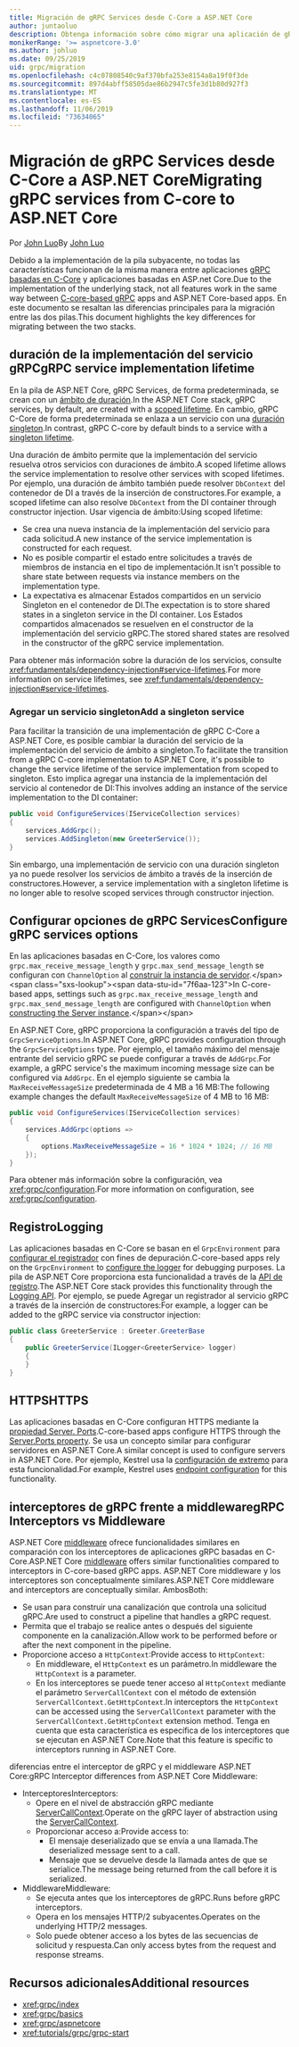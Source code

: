 ```yaml
---
title: Migración de gRPC Services desde C-Core a ASP.NET Core
author: juntaoluo
description: Obtenga información sobre cómo migrar una aplicación de gRPC basada en C-Core existente para que se ejecute en la parte superior de la pila de ASP.NET Core.
monikerRange: '>= aspnetcore-3.0'
ms.author: johluo
ms.date: 09/25/2019
uid: grpc/migration
ms.openlocfilehash: c4c07808540c9af370bfa253e8154a8a19f0f3de
ms.sourcegitcommit: 897d4abff58505dae86b2947c5fe3d1b80d927f3
ms.translationtype: MT
ms.contentlocale: es-ES
ms.lasthandoff: 11/06/2019
ms.locfileid: "73634065"
---
```

# <a name="migrating-grpc-services-from-c-core-to-aspnet-core"></a><span data-ttu-id="7f6aa-103">Migración de gRPC Services desde C-Core a ASP.NET Core</span><span class="sxs-lookup"><span data-stu-id="7f6aa-103">Migrating gRPC services from C-core to ASP.NET Core</span></span>

<span data-ttu-id="7f6aa-104">Por [John Luo](https://github.com/juntaoluo)</span><span class="sxs-lookup"><span data-stu-id="7f6aa-104">By [John Luo](https://github.com/juntaoluo)</span></span>

<span data-ttu-id="7f6aa-105">Debido a la implementación de la pila subyacente, no todas las características funcionan de la misma manera entre aplicaciones [gRPC basadas en C-Core](https://grpc.io/blog/grpc-stacks) y aplicaciones basadas en ASP.net Core.</span><span class="sxs-lookup"><span data-stu-id="7f6aa-105">Due to the implementation of the underlying stack, not all features work in the same way between [C-core-based gRPC](https://grpc.io/blog/grpc-stacks) apps and ASP.NET Core-based apps.</span></span> <span data-ttu-id="7f6aa-106">En este documento se resaltan las diferencias principales para la migración entre las dos pilas.</span><span class="sxs-lookup"><span data-stu-id="7f6aa-106">This document highlights the key differences for migrating between the two stacks.</span></span>

## <a name="grpc-service-implementation-lifetime"></a><span data-ttu-id="7f6aa-107">duración de la implementación del servicio gRPC</span><span class="sxs-lookup"><span data-stu-id="7f6aa-107">gRPC service implementation lifetime</span></span>

<span data-ttu-id="7f6aa-108">En la pila de ASP.NET Core, gRPC Services, de forma predeterminada, se crean con un [ámbito de duración](xref:fundamentals/dependency-injection#service-lifetimes).</span><span class="sxs-lookup"><span data-stu-id="7f6aa-108">In the ASP.NET Core stack, gRPC services, by default, are created with a [scoped lifetime](xref:fundamentals/dependency-injection#service-lifetimes).</span></span> <span data-ttu-id="7f6aa-109">En cambio, gRPC C-Core de forma predeterminada se enlaza a un servicio con una [duración singleton](xref:fundamentals/dependency-injection#service-lifetimes).</span><span class="sxs-lookup"><span data-stu-id="7f6aa-109">In contrast, gRPC C-core by default binds to a service with a [singleton lifetime](xref:fundamentals/dependency-injection#service-lifetimes).</span></span>

<span data-ttu-id="7f6aa-110">Una duración de ámbito permite que la implementación del servicio resuelva otros servicios con duraciones de ámbito.</span><span class="sxs-lookup"><span data-stu-id="7f6aa-110">A scoped lifetime allows the service implementation to resolve other services with scoped lifetimes.</span></span> <span data-ttu-id="7f6aa-111">Por ejemplo, una duración de ámbito también puede resolver `DbContext` del contenedor de DI a través de la inserción de constructores.</span><span class="sxs-lookup"><span data-stu-id="7f6aa-111">For example, a scoped lifetime can also resolve `DbContext` from the DI container through constructor injection.</span></span> <span data-ttu-id="7f6aa-112">Usar vigencia de ámbito:</span><span class="sxs-lookup"><span data-stu-id="7f6aa-112">Using scoped lifetime:</span></span>

* <span data-ttu-id="7f6aa-113">Se crea una nueva instancia de la implementación del servicio para cada solicitud.</span><span class="sxs-lookup"><span data-stu-id="7f6aa-113">A new instance of the service implementation is constructed for each request.</span></span>
* <span data-ttu-id="7f6aa-114">No es posible compartir el estado entre solicitudes a través de miembros de instancia en el tipo de implementación.</span><span class="sxs-lookup"><span data-stu-id="7f6aa-114">It isn't possible to share state between requests via instance members on the implementation type.</span></span>
* <span data-ttu-id="7f6aa-115">La expectativa es almacenar Estados compartidos en un servicio Singleton en el contenedor de DI.</span><span class="sxs-lookup"><span data-stu-id="7f6aa-115">The expectation is to store shared states in a singleton service in the DI container.</span></span> <span data-ttu-id="7f6aa-116">Los Estados compartidos almacenados se resuelven en el constructor de la implementación del servicio gRPC.</span><span class="sxs-lookup"><span data-stu-id="7f6aa-116">The stored shared states are resolved in the constructor of the gRPC service implementation.</span></span>

<span data-ttu-id="7f6aa-117">Para obtener más información sobre la duración de los servicios, consulte <xref:fundamentals/dependency-injection#service-lifetimes>.</span><span class="sxs-lookup"><span data-stu-id="7f6aa-117">For more information on service lifetimes, see <xref:fundamentals/dependency-injection#service-lifetimes>.</span></span>

### <a name="add-a-singleton-service"></a><span data-ttu-id="7f6aa-118">Agregar un servicio singleton</span><span class="sxs-lookup"><span data-stu-id="7f6aa-118">Add a singleton service</span></span>

<span data-ttu-id="7f6aa-119">Para facilitar la transición de una implementación de gRPC C-Core a ASP.NET Core, es posible cambiar la duración del servicio de la implementación del servicio de ámbito a singleton.</span><span class="sxs-lookup"><span data-stu-id="7f6aa-119">To facilitate the transition from a gRPC C-core implementation to ASP.NET Core, it's possible to change the service lifetime of the service implementation from scoped to singleton.</span></span> <span data-ttu-id="7f6aa-120">Esto implica agregar una instancia de la implementación del servicio al contenedor de DI:</span><span class="sxs-lookup"><span data-stu-id="7f6aa-120">This involves adding an instance of the service implementation to the DI container:</span></span>

```csharp
public void ConfigureServices(IServiceCollection services)
{
    services.AddGrpc();
    services.AddSingleton(new GreeterService());
}
```

<span data-ttu-id="7f6aa-121">Sin embargo, una implementación de servicio con una duración singleton ya no puede resolver los servicios de ámbito a través de la inserción de constructores.</span><span class="sxs-lookup"><span data-stu-id="7f6aa-121">However, a service implementation with a singleton lifetime is no longer able to resolve scoped services through constructor injection.</span></span>

## <a name="configure-grpc-services-options"></a><span data-ttu-id="7f6aa-122">Configurar opciones de gRPC Services</span><span class="sxs-lookup"><span data-stu-id="7f6aa-122">Configure gRPC services options</span></span>

<span data-ttu-id="7f6aa-123">En las aplicaciones basadas en C-Core, los valores como `grpc.max_receive_message_length` y `grpc.max_send_message_length` se configuran con `ChannelOption` al [construir la instancia de servidor](https://grpc.io/grpc/csharp/api/Grpc.Core.Server.html#Grpc_Core_Server__ctor_System_Collections_Generic_IEnumerable_Grpc_Core_ChannelOption__).</span><span class="sxs-lookup"><span data-stu-id="7f6aa-123">In C-core-based apps, settings such as `grpc.max_receive_message_length` and `grpc.max_send_message_length` are configured with `ChannelOption` when [constructing the Server instance](https://grpc.io/grpc/csharp/api/Grpc.Core.Server.html#Grpc_Core_Server__ctor_System_Collections_Generic_IEnumerable_Grpc_Core_ChannelOption__).</span></span>

<span data-ttu-id="7f6aa-124">En ASP.NET Core, gRPC proporciona la configuración a través del tipo de `GrpcServiceOptions`.</span><span class="sxs-lookup"><span data-stu-id="7f6aa-124">In ASP.NET Core, gRPC provides configuration through the `GrpcServiceOptions` type.</span></span> <span data-ttu-id="7f6aa-125">Por ejemplo, el tamaño máximo del mensaje entrante del servicio gRPC se puede configurar a través de `AddGrpc`.</span><span class="sxs-lookup"><span data-stu-id="7f6aa-125">For example, a gRPC service's the maximum incoming message size can be configured via `AddGrpc`.</span></span> <span data-ttu-id="7f6aa-126">En el ejemplo siguiente se cambia la `MaxReceiveMessageSize` predeterminada de 4 MB a 16 MB:</span><span class="sxs-lookup"><span data-stu-id="7f6aa-126">The following example changes the default `MaxReceiveMessageSize` of 4 MB to 16 MB:</span></span>

```csharp
public void ConfigureServices(IServiceCollection services)
{
    services.AddGrpc(options =>
    {
        options.MaxReceiveMessageSize = 16 * 1024 * 1024; // 16 MB
    });
}
```

<span data-ttu-id="7f6aa-127">Para obtener más información sobre la configuración, vea <xref:grpc/configuration>.</span><span class="sxs-lookup"><span data-stu-id="7f6aa-127">For more information on configuration, see <xref:grpc/configuration>.</span></span>

## <a name="logging"></a><span data-ttu-id="7f6aa-128">Registro</span><span class="sxs-lookup"><span data-stu-id="7f6aa-128">Logging</span></span>

<span data-ttu-id="7f6aa-129">Las aplicaciones basadas en C-Core se basan en el `GrpcEnvironment` para [configurar el registrador](https://grpc.io/grpc/csharp/api/Grpc.Core.GrpcEnvironment.html?q=size#Grpc_Core_GrpcEnvironment_SetLogger_Grpc_Core_Logging_ILogger_) con fines de depuración.</span><span class="sxs-lookup"><span data-stu-id="7f6aa-129">C-core-based apps rely on the `GrpcEnvironment` to [configure the logger](https://grpc.io/grpc/csharp/api/Grpc.Core.GrpcEnvironment.html?q=size#Grpc_Core_GrpcEnvironment_SetLogger_Grpc_Core_Logging_ILogger_) for debugging purposes.</span></span> <span data-ttu-id="7f6aa-130">La pila de ASP.NET Core proporciona esta funcionalidad a través de la [API de registro](xref:fundamentals/logging/index).</span><span class="sxs-lookup"><span data-stu-id="7f6aa-130">The ASP.NET Core stack provides this functionality through the [Logging API](xref:fundamentals/logging/index).</span></span> <span data-ttu-id="7f6aa-131">Por ejemplo, se puede Agregar un registrador al servicio gRPC a través de la inserción de constructores:</span><span class="sxs-lookup"><span data-stu-id="7f6aa-131">For example, a logger can be added to the gRPC service via constructor injection:</span></span>

```csharp
public class GreeterService : Greeter.GreeterBase
{
    public GreeterService(ILogger<GreeterService> logger)
    {
    }
}
```

## <a name="https"></a><span data-ttu-id="7f6aa-132">HTTPS</span><span class="sxs-lookup"><span data-stu-id="7f6aa-132">HTTPS</span></span>

<span data-ttu-id="7f6aa-133">Las aplicaciones basadas en C-Core configuran HTTPS mediante la [propiedad Server. Ports](https://grpc.io/grpc/csharp/api/Grpc.Core.Server.html#Grpc_Core_Server_Ports).</span><span class="sxs-lookup"><span data-stu-id="7f6aa-133">C-core-based apps configure HTTPS through the [Server.Ports property](https://grpc.io/grpc/csharp/api/Grpc.Core.Server.html#Grpc_Core_Server_Ports).</span></span> <span data-ttu-id="7f6aa-134">Se usa un concepto similar para configurar servidores en ASP.NET Core.</span><span class="sxs-lookup"><span data-stu-id="7f6aa-134">A similar concept is used to configure servers in ASP.NET Core.</span></span> <span data-ttu-id="7f6aa-135">Por ejemplo, Kestrel usa la [configuración de extremo](xref:fundamentals/servers/kestrel#endpoint-configuration) para esta funcionalidad.</span><span class="sxs-lookup"><span data-stu-id="7f6aa-135">For example, Kestrel uses [endpoint configuration](xref:fundamentals/servers/kestrel#endpoint-configuration) for this functionality.</span></span>

## <a name="grpc-interceptors-vs-middleware"></a><span data-ttu-id="7f6aa-136">interceptores de gRPC frente a middleware</span><span class="sxs-lookup"><span data-stu-id="7f6aa-136">gRPC Interceptors vs Middleware</span></span>

<span data-ttu-id="7f6aa-137">ASP.NET Core [middleware](xref:fundamentals/middleware/index) ofrece funcionalidades similares en comparación con los interceptores de aplicaciones gRPC basadas en C-Core.</span><span class="sxs-lookup"><span data-stu-id="7f6aa-137">ASP.NET Core [middleware](xref:fundamentals/middleware/index) offers similar functionalities compared to interceptors in C-core-based gRPC apps.</span></span> <span data-ttu-id="7f6aa-138">ASP.NET Core middleware y los interceptores son conceptualmente similares.</span><span class="sxs-lookup"><span data-stu-id="7f6aa-138">ASP.NET Core middleware and interceptors are conceptually similar.</span></span> <span data-ttu-id="7f6aa-139">Ambos</span><span class="sxs-lookup"><span data-stu-id="7f6aa-139">Both:</span></span>

* <span data-ttu-id="7f6aa-140">Se usan para construir una canalización que controla una solicitud gRPC.</span><span class="sxs-lookup"><span data-stu-id="7f6aa-140">Are used to construct a pipeline that handles a gRPC request.</span></span>
* <span data-ttu-id="7f6aa-141">Permita que el trabajo se realice antes o después del siguiente componente en la canalización.</span><span class="sxs-lookup"><span data-stu-id="7f6aa-141">Allow work to be performed before or after the next component in the pipeline.</span></span>
* <span data-ttu-id="7f6aa-142">Proporcione acceso a `HttpContext`:</span><span class="sxs-lookup"><span data-stu-id="7f6aa-142">Provide access to `HttpContext`:</span></span>
  * <span data-ttu-id="7f6aa-143">En middleware, el `HttpContext` es un parámetro.</span><span class="sxs-lookup"><span data-stu-id="7f6aa-143">In middleware the `HttpContext` is a parameter.</span></span>
  * <span data-ttu-id="7f6aa-144">En los interceptores se puede tener acceso al `HttpContext` mediante el parámetro `ServerCallContext` con el método de extensión `ServerCallContext.GetHttpContext`.</span><span class="sxs-lookup"><span data-stu-id="7f6aa-144">In interceptors the `HttpContext` can be accessed using the `ServerCallContext` parameter with the `ServerCallContext.GetHttpContext` extension method.</span></span> <span data-ttu-id="7f6aa-145">Tenga en cuenta que esta característica es específica de los interceptores que se ejecutan en ASP.NET Core.</span><span class="sxs-lookup"><span data-stu-id="7f6aa-145">Note that this feature is specific to interceptors running in ASP.NET Core.</span></span>

<span data-ttu-id="7f6aa-146">diferencias entre el interceptor de gRPC y el middleware ASP.NET Core:</span><span class="sxs-lookup"><span data-stu-id="7f6aa-146">gRPC Interceptor differences from ASP.NET Core Middleware:</span></span>

* <span data-ttu-id="7f6aa-147">Interceptores</span><span class="sxs-lookup"><span data-stu-id="7f6aa-147">Interceptors:</span></span>
  * <span data-ttu-id="7f6aa-148">Opere en el nivel de abstracción gRPC mediante [ServerCallContext](https://grpc.io/grpc/csharp/api/Grpc.Core.ServerCallContext.html).</span><span class="sxs-lookup"><span data-stu-id="7f6aa-148">Operate on the gRPC layer of abstraction using the [ServerCallContext](https://grpc.io/grpc/csharp/api/Grpc.Core.ServerCallContext.html).</span></span>
  * <span data-ttu-id="7f6aa-149">Proporcionar acceso a:</span><span class="sxs-lookup"><span data-stu-id="7f6aa-149">Provide access to:</span></span>
    * <span data-ttu-id="7f6aa-150">El mensaje deserializado que se envía a una llamada.</span><span class="sxs-lookup"><span data-stu-id="7f6aa-150">The deserialized message sent to a call.</span></span>
    * <span data-ttu-id="7f6aa-151">Mensaje que se devuelve desde la llamada antes de que se serialice.</span><span class="sxs-lookup"><span data-stu-id="7f6aa-151">The message being returned from the call before it is serialized.</span></span>
* <span data-ttu-id="7f6aa-152">Middleware</span><span class="sxs-lookup"><span data-stu-id="7f6aa-152">Middleware:</span></span>
  * <span data-ttu-id="7f6aa-153">Se ejecuta antes que los interceptores de gRPC.</span><span class="sxs-lookup"><span data-stu-id="7f6aa-153">Runs before gRPC interceptors.</span></span>
  * <span data-ttu-id="7f6aa-154">Opera en los mensajes HTTP/2 subyacentes.</span><span class="sxs-lookup"><span data-stu-id="7f6aa-154">Operates on the underlying HTTP/2 messages.</span></span>
  * <span data-ttu-id="7f6aa-155">Solo puede obtener acceso a los bytes de las secuencias de solicitud y respuesta.</span><span class="sxs-lookup"><span data-stu-id="7f6aa-155">Can only access bytes from the request and response streams.</span></span>

## <a name="additional-resources"></a><span data-ttu-id="7f6aa-156">Recursos adicionales</span><span class="sxs-lookup"><span data-stu-id="7f6aa-156">Additional resources</span></span>

* <xref:grpc/index>
* <xref:grpc/basics>
* <xref:grpc/aspnetcore>
* <xref:tutorials/grpc/grpc-start>
